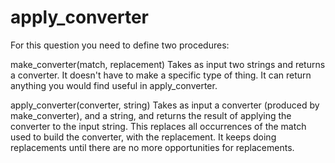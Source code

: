 # apply_converter

For this question you need to define two procedures: 

make_converter(match, replacement)
Takes as input two strings and returns a converter. It doesn't have to make a specific type of thing. It can return anything you would find useful in apply_converter.

apply_converter(converter, string)
Takes as input a converter (produced by make_converter), and a string, and returns the result of applying the converter to the input string. This replaces all occurrences of the match used to build the converter, with the replacement. It keeps doing replacements until there are no more opportunities for replacements.
